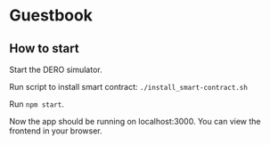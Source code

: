 # Guestbook

## How to start

Start the DERO simulator.

Run script to install smart contract: `./install_smart-contract.sh`

Run `npm start`.

Now the app should be running on localhost:3000. You can view the frontend in your browser.
